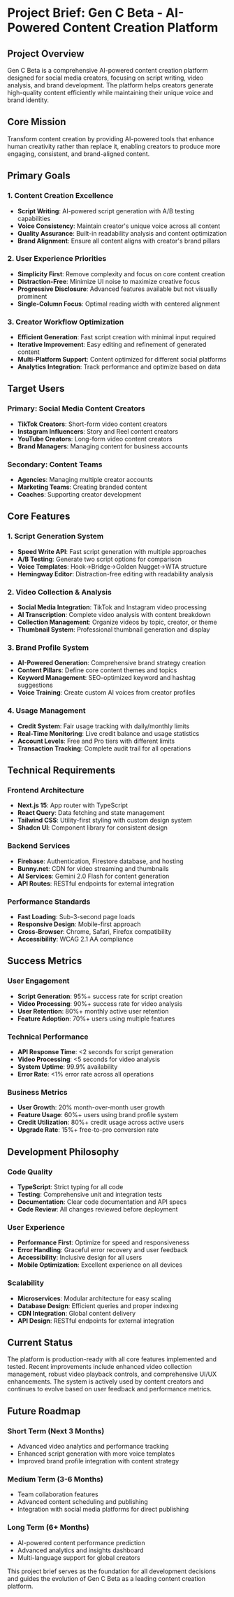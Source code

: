 # Project Brief: Gen C Beta - AI-Powered Content Creation Platform

## Project Overview
Gen C Beta is a comprehensive AI-powered content creation platform designed for social media creators, focusing on script writing, video analysis, and brand development. The platform helps creators generate high-quality content efficiently while maintaining their unique voice and brand identity.

## Core Mission
Transform content creation by providing AI-powered tools that enhance human creativity rather than replace it, enabling creators to produce more engaging, consistent, and brand-aligned content.

## Primary Goals

### 1. Content Creation Excellence
- **Script Writing**: AI-powered script generation with A/B testing capabilities
- **Voice Consistency**: Maintain creator's unique voice across all content
- **Quality Assurance**: Built-in readability analysis and content optimization
- **Brand Alignment**: Ensure all content aligns with creator's brand pillars

### 2. User Experience Priorities
- **Simplicity First**: Remove complexity and focus on core content creation
- **Distraction-Free**: Minimize UI noise to maximize creative focus
- **Progressive Disclosure**: Advanced features available but not visually prominent
- **Single-Column Focus**: Optimal reading width with centered alignment

### 3. Creator Workflow Optimization
- **Efficient Generation**: Fast script creation with minimal input required
- **Iterative Improvement**: Easy editing and refinement of generated content
- **Multi-Platform Support**: Content optimized for different social platforms
- **Analytics Integration**: Track performance and optimize based on data

## Target Users

### Primary: Social Media Content Creators
- **TikTok Creators**: Short-form video content creators
- **Instagram Influencers**: Story and Reel content creators
- **YouTube Creators**: Long-form video content creators
- **Brand Managers**: Managing content for business accounts

### Secondary: Content Teams
- **Agencies**: Managing multiple creator accounts
- **Marketing Teams**: Creating branded content
- **Coaches**: Supporting creator development

## Core Features

### 1. Script Generation System
- **Speed Write API**: Fast script generation with multiple approaches
- **A/B Testing**: Generate two script options for comparison
- **Voice Templates**: Hook→Bridge→Golden Nugget→WTA structure
- **Hemingway Editor**: Distraction-free editing with readability analysis

### 2. Video Collection & Analysis
- **Social Media Integration**: TikTok and Instagram video processing
- **AI Transcription**: Complete video analysis with content breakdown
- **Collection Management**: Organize videos by topic, creator, or theme
- **Thumbnail System**: Professional thumbnail generation and display

### 3. Brand Profile System
- **AI-Powered Generation**: Comprehensive brand strategy creation
- **Content Pillars**: Define core content themes and topics
- **Keyword Management**: SEO-optimized keyword and hashtag suggestions
- **Voice Training**: Create custom AI voices from creator profiles

### 4. Usage Management
- **Credit System**: Fair usage tracking with daily/monthly limits
- **Real-Time Monitoring**: Live credit balance and usage statistics
- **Account Levels**: Free and Pro tiers with different limits
- **Transaction Tracking**: Complete audit trail for all operations

## Technical Requirements

### Frontend Architecture
- **Next.js 15**: App router with TypeScript
- **React Query**: Data fetching and state management
- **Tailwind CSS**: Utility-first styling with custom design system
- **Shadcn UI**: Component library for consistent design

### Backend Services
- **Firebase**: Authentication, Firestore database, and hosting
- **Bunny.net**: CDN for video streaming and thumbnails
- **AI Services**: Gemini 2.0 Flash for content generation
- **API Routes**: RESTful endpoints for external integration

### Performance Standards
- **Fast Loading**: Sub-3-second page loads
- **Responsive Design**: Mobile-first approach
- **Cross-Browser**: Chrome, Safari, Firefox compatibility
- **Accessibility**: WCAG 2.1 AA compliance

## Success Metrics

### User Engagement
- **Script Generation**: 95%+ success rate for script creation
- **Video Processing**: 90%+ success rate for video analysis
- **User Retention**: 80%+ monthly active user retention
- **Feature Adoption**: 70%+ users using multiple features

### Technical Performance
- **API Response Time**: <2 seconds for script generation
- **Video Processing**: <5 seconds for video analysis
- **System Uptime**: 99.9% availability
- **Error Rate**: <1% error rate across all operations

### Business Metrics
- **User Growth**: 20% month-over-month user growth
- **Feature Usage**: 60%+ users using brand profile system
- **Credit Utilization**: 80%+ credit usage across active users
- **Upgrade Rate**: 15%+ free-to-pro conversion rate

## Development Philosophy

### Code Quality
- **TypeScript**: Strict typing for all code
- **Testing**: Comprehensive unit and integration tests
- **Documentation**: Clear code documentation and API specs
- **Code Review**: All changes reviewed before deployment

### User Experience
- **Performance First**: Optimize for speed and responsiveness
- **Error Handling**: Graceful error recovery and user feedback
- **Accessibility**: Inclusive design for all users
- **Mobile Optimization**: Excellent experience on all devices

### Scalability
- **Microservices**: Modular architecture for easy scaling
- **Database Design**: Efficient queries and proper indexing
- **CDN Integration**: Global content delivery
- **API Design**: RESTful endpoints for external integration

## Current Status
The platform is production-ready with all core features implemented and tested. Recent improvements include enhanced video collection management, robust video playback controls, and comprehensive UI/UX enhancements. The system is actively used by content creators and continues to evolve based on user feedback and performance metrics.

## Future Roadmap

### Short Term (Next 3 Months)
- Advanced video analytics and performance tracking
- Enhanced script generation with more voice templates
- Improved brand profile integration with content strategy

### Medium Term (3-6 Months)
- Team collaboration features
- Advanced content scheduling and publishing
- Integration with social media platforms for direct publishing

### Long Term (6+ Months)
- AI-powered content performance prediction
- Advanced analytics and insights dashboard
- Multi-language support for global creators

This project brief serves as the foundation for all development decisions and guides the evolution of Gen C Beta as a leading content creation platform. 